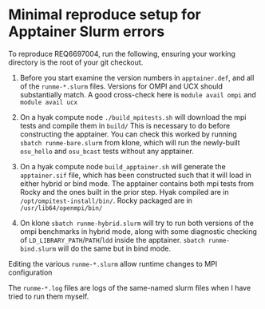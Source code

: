 # Minimal reproduce setup for Apptainer Slurm errors

To reproduce REQ6697004, run the following, ensuring your working directory is the root of your git checkout.

1. Before you start examine the version numbers in `apptainer.def`, and all of the `runme-*.slurm` files. Versions for OMPI and UCX should substantially match. A good cross-check here is `module avail ompi` and `module avail ucx`

1. On a hyak compute node `./build_mpitests.sh` will download the mpi tests and compile them in `build/` This is necessary to do before constructing the apptainer. You can check this worked by running `sbatch runme-bare.slurm` from klone, which will run the newly-built `osu_hello` and `osu_bcast` tests without any apptainer.

1. On a hyak compute node `build_apptainer.sh` will generate the `apptainer.sif` file, which has been constructed such that it will load in either hybrid or bind mode. The apptainer contains both mpi tests from Rocky and the ones built in the prior step. Hyak compiled are in `/opt/ompitest-install/bin/`. Rocky packaged are in `/usr/lib64/openmpi/bin/`

1. On klone `sbatch runme-hybrid.slurm` will try to run both versions of the ompi benchmarks in hybrid mode, along with some diagnostic checking of `LD_LIBRARY_PATH`/`PATH`/`ldd` inside the apptainer. `sbatch runme-bind.slurm` will do the same but in bind mode.

Editing the various `runme-*.slurm` allow runtime changes to MPI configuration

The `runme-*.log` files are logs of the same-named slurm files when I have tried to run them myself.

